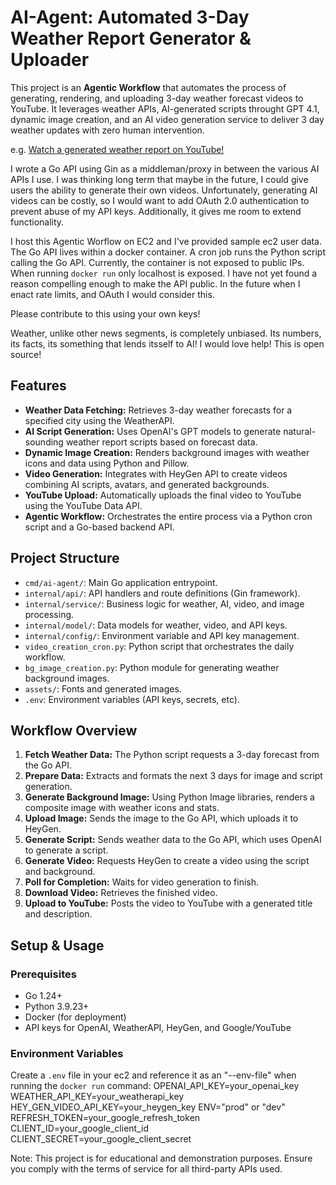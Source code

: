 # AI-Agent: Automated 3-Day Weather Report Generator & Uploader

This project is an **Agentic Workflow** that automates the process of generating, rendering, and uploading 3-day weather forecast videos to YouTube. It leverages weather APIs, AI-generated scripts throught GPT 4.1, dynamic image creation, and an AI video generation service to deliver 3 day weather updates with zero human intervention.

e.g. [Watch a generated weather report on YouTube!](https://www.youtube.com/watch?v=4tkDLn0-j4A)

I wrote a Go API using Gin as a middleman/proxy in between the various AI APIs I use. I was thinking long term that maybe in the future, I could give users the ability to generate their own videos. Unfortunately, generating AI videos can be costly, so I would want to add OAuth 2.0 authentication to prevent abuse of my API keys. Additionally, it gives me room to extend functionality.

I host this Agentic Worflow on EC2 and I've provided sample ec2 user data.
The Go API lives within a docker container. A cron job runs the Python script calling the Go API. Currently, the container is not exposed to public IPs. When running `docker run` only localhost is exposed. I have not yet found a reason compelling enough to make the API public. In the future when I enact rate limits, and OAuth I would consider this.

Please contribute to this using your own keys!

Weather, unlike other news segments, is completely unbiased. Its numbers, its facts, its something that lends itsself to AI! I would love help! This is open source!

## Features

- **Weather Data Fetching:** Retrieves 3-day weather forecasts for a specified city using the WeatherAPI.
- **AI Script Generation:** Uses OpenAI's GPT models to generate natural-sounding weather report scripts based on forecast data.
- **Dynamic Image Creation:** Renders background images with weather icons and data using Python and Pillow.
- **Video Generation:** Integrates with HeyGen API to create videos combining AI scripts, avatars, and generated backgrounds.
- **YouTube Upload:** Automatically uploads the final video to YouTube using the YouTube Data API.
- **Agentic Workflow:** Orchestrates the entire process via a Python cron script and a Go-based backend API.

## Project Structure

- `cmd/ai-agent/`: Main Go application entrypoint.
- `internal/api/`: API handlers and route definitions (Gin framework).
- `internal/service/`: Business logic for weather, AI, video, and image processing.
- `internal/model/`: Data models for weather, video, and API keys.
- `internal/config/`: Environment variable and API key management.
- `video_creation_cron.py`: Python script that orchestrates the daily workflow.
- `bg_image_creation.py`: Python module for generating weather background images.
- `assets/`: Fonts and generated images.
- `.env`: Environment variables (API keys, secrets, etc).

## Workflow Overview

1. **Fetch Weather Data:** The Python script requests a 3-day forecast from the Go API.
2. **Prepare Data:** Extracts and formats the next 3 days for image and script generation.
3. **Generate Background Image:** Using Python Image libraries, renders a composite image with weather icons and stats.
4. **Upload Image:** Sends the image to the Go API, which uploads it to HeyGen.
5. **Generate Script:** Sends weather data to the Go API, which uses OpenAI to generate a script.
6. **Generate Video:** Requests HeyGen to create a video using the script and background.
7. **Poll for Completion:** Waits for video generation to finish.
8. **Download Video:** Retrieves the finished video.
9. **Upload to YouTube:** Posts the video to YouTube with a generated title and description.

## Setup & Usage

### Prerequisites

- Go 1.24+
- Python 3.9.23+
- Docker (for deployment)
- API keys for OpenAI, WeatherAPI, HeyGen, and Google/YouTube

### Environment Variables

Create a `.env` file in your ec2 and reference it as an "--env-file" when running the `docker run` command:
OPENAI_API_KEY=your_openai_key
WEATHER_API_KEY=your_weatherapi_key
HEY_GEN_VIDEO_API_KEY=your_heygen_key
ENV="prod" or "dev"
REFRESH_TOKEN=your_google_refresh_token
CLIENT_ID=your_google_client_id
CLIENT_SECRET=your_google_client_secret


Note: This project is for educational and demonstration purposes. Ensure you comply with the terms of service for all third-party APIs used.